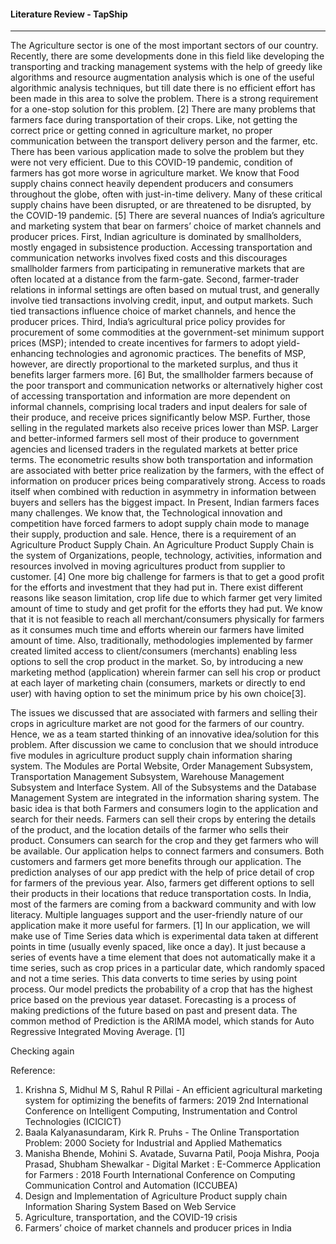 <h4>Literature Review - TapShip</h4>
<hr>

The Agriculture sector is one of the most important sectors of our country. Recently, there are some
developments done in this field like developing the transporting and tracking management systems with
the help of greedy like algorithms and resource augmentation analysis which is one of the useful algorithmic
analysis techniques, but till date there is no efficient effort has been made in this area to solve the problem.
There is a strong requirement for a one-stop solution for this problem. [2]
There are many problems that farmers face during transportation of their crops. Like, not getting the correct
price or getting conned in agriculture market, no proper communication between the transport delivery
person and the farmer, etc. There has been various application made to solve the problem but they were not
very efficient. Due to this COVID-19 pandemic, condition of farmers has got more worse in agriculture
market. We know that Food supply chains connect heavily dependent producers and consumers throughout
the globe, often with just-in-time delivery. Many of these critical supply chains have been disrupted, or are
threatened to be disrupted, by the COVID-19 pandemic. [5]
There are several nuances of India’s agriculture and marketing system that bear on farmers’ choice of
market channels and producer prices. First, Indian agriculture is dominated by smallholders, mostly
engaged in subsistence production. Accessing transportation and communication networks involves fixed
costs and this discourages smallholder farmers from participating in remunerative markets that are often
located at a distance from the farm-gate. Second, farmer-trader relations in informal settings are often based
on mutual trust, and generally involve tied transactions involving credit, input, and output markets. Such
tied transactions influence choice of market channels, and hence the producer prices. Third, India’s
agricultural price policy provides for procurement of some commodities at the government-set minimum
support prices (MSP); intended to create incentives for farmers to adopt yield-enhancing technologies and
agronomic practices. The benefits of MSP, however, are directly proportional to the marketed surplus, and
thus it benefits larger farmers more. [6] But, the smallholder farmers because of the poor transport and
communication networks or alternatively higher cost of accessing transportation and information are more
dependent on informal channels, comprising local traders and input dealers for sale of their produce, and
receive prices significantly below MSP. Further, those selling in the regulated markets also receive prices
lower than MSP. Larger and better-informed farmers sell most of their produce to government agencies and
licensed traders in the regulated markets at better price terms. The econometric results show both
transportation and information are associated with better price realization by the farmers, with the effect of
information on producer prices being comparatively strong. Access to roads itself when combined with
reduction in asymmetry in information between buyers and sellers has the biggest impact.
In Present, Indian farmers faces many challenges. We know that, the Technological innovation and
competition have forced farmers to adopt supply chain mode to manage their supply, production and sale.
Hence, there is a requirement of an Agriculture Product Supply Chain. An Agriculture Product Supply
Chain is the system of Organizations, people, technology, activities, information and resources involved in
moving agricultures product from supplier to customer. [4] One more big challenge for farmers is that to
get a good profit for the efforts and investment that they had put in. There exist different reasons like season
limitation, crop life due to which farmer get very limited amount of time to study and get profit for the
efforts they had put. We know that it is not feasible to reach all merchant/consumers physically for farmers
as it consumes much time and efforts wherein our farmers have limited amount of time. Also, traditionally,
methodologies implemented by farmer created limited access to client/consumers (merchants) enabling less
options to sell the crop product in the market. So, by introducing a new marketing method (application)
wherein farmer can sell his crop or product at each layer of marketing chain (consumers, markets or directly
to end user) with having option to set the minimum price by his own choice[3].

The issues we discussed that are associated with farmers and selling their crops in agriculture market are
not good for the farmers of our country. Hence, we as a team started thinking of an innovative idea/solution
for this problem. After discussion we came to conclusion that we should introduce five modules in
agriculture product supply chain information sharing system. The Modules are Portal Website, Order
Management Subsystem, Transportation Management Subsystem, Warehouse Management Subsystem and
Interface System. All of the Subsystems and the Database Management System are integrated in the
information sharing system.
The basic idea is that both Farmers and consumers login to the application and search for their needs.
Farmers can sell their crops by entering the details of the product, and the location details of the farmer
who sells their product. Consumers can search for the crop and they get farmers who will be available. Our
application helps to connect farmers and consumers. Both customers and farmers get more benefits through
our application. The prediction analyses of our app predict with the help of price detail of crop for farmers
of the previous year. Also, farmers get different options to sell their products in their locations that reduce
transportation costs. In India, most of the farmers are coming from a backward community and with low
literacy. Multiple languages support and the user-friendly nature of our application make it more useful for
farmers. [1]
In our application, we will make use of Time Series data which is experimental data taken at different points
in time (usually evenly spaced, like once a day). It just because a series of events have a time element that
does not automatically make it a time series, such as crop prices in a particular date, which randomly spaced
and not a time series. This data converts to time series by using point process. Our model predicts the
probability of a crop that has the highest price based on the previous year dataset. Forecasting is a process
of making predictions of the future based on past and present data. The common method of Prediction is
the ARIMA model, which stands for Auto Regressive Integrated Moving Average. [1]

Checking again

Reference:
1. Krishna S, Midhul M S, Rahul R Pillai - An efficient agricultural marketing system
for optimizing the benefits of farmers: 2019 2nd International Conference on Intelligent
Computing, Instrumentation and Control Technologies (ICICICT)
2. Baala Kalyanasundaram, Kirk R. Pruhs - The Online Transportation Problem:
2000 Society for Industrial and Applied Mathematics
3. Manisha Bhende, Mohini S. Avatade, Suvarna Patil, Pooja Mishra, Pooja Prasad,
Shubham Shewalkar - Digital Market : E-Commerce Application for Farmers : 2018
Fourth International Conference on Computing Communication Control and
Automation (ICCUBEA)
4. Design and Implementation of Agriculture Product supply chain Information Sharing System
Based on Web Service
5. Agriculture, transportation, and the COVID-19 crisis
6. Farmers’ choice of market channels and producer prices in India
